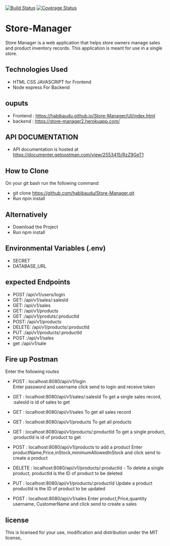[![Build Status](https://travis-ci.org/habibaudu/Store-Manager.svg?branch=ch-Test-161608110)](https://travis-ci.org/habibaudu/Store-Manager)  [![Coverage Status](https://coveralls.io/repos/github/habibaudu/Store-Manager/badge.svg?branch=ch-remove_uuid-improveTest-161750118)](https://coveralls.io/github/habibaudu/Store-Manager?branch=ch-remove_uuid-improveTest-161750118)




# Store-Manager
Store Manager is a web application that helps store owners manage sales and product inventory records. This application is meant for use in a single store.

## Technologies Used


   - HTML CSS JAVASCRIPT for Frontend  
   - Node express For Backend


## ouputs

  - Frontend : https://habibaudu.github.io/Store-Manager/UI/index.html
  - backend : https://store-manager2.herokuapp.com/

## API DOCUMENTATION
   -  API documentation is hosted at https://documenter.getpostman.com/view/2553415/RzZ9GeT1
   

## How to Clone
On your git bash run the following command
   - git clone https://github.com/habibaudu/Store-Manager.git
   - Run  npm install

## Alternatively
   - Download the Project
   - Run  npm install 

## Environmental Variables (.env)
- SECRET
- DATABASE_URL

## expected Endpoints
  - POST /api/v1/users/login
  - GET: /api/v1/sales/:salesId
  - GET: /api/v1/sales
  - GET: /api/v1/products
  - GET :/api/v1/produts/:productId
  - POST: /api/v1/products
  - DELETE: /api/v1/products/:productId
  - PUT :/api/v1/products/:productId
  - POST :/api/v1/sales
  - get :/api/v1/sale

## Fire up Postman
  Enter the following routes
  - POST : localhost:8080/api/v1/login  
        Enter password and username click send to login and receive token

  - GET : localhost:8080/api/v1/sales/:salesId 
        To get a single sales record, :salesId is id of sales to get

  - GET : localhost:8080/api/v1/sales 
        To get all sales record 

  - GET : localhost:8080/api/v1/products
        To get all products

  - GET : localhost:8080/api/v1/products/:productId
        To get a single product, :productId is id of product to get

  - POST : localhost:8080/api/v1/products  to add a product
         Enter productName,Price,inStock,minimumAllowedInStock and click send to create a product 

  - DELETE : localhost:8080/api/v1/products/:productId
         - To delete a single product, productId is the ID of product to be deleted

  - PUT : localhost:8080/api/v1/products/:productId
        Update a product  productId is the ID of product to be updated

  - POST : localhost:8080/api/v1/sales 
      Enter product,Price,quantity  username, CustomerName and click send to create a sales  
        

 
## license 
This is licensed for your use, modification and distribution under the MIT license,